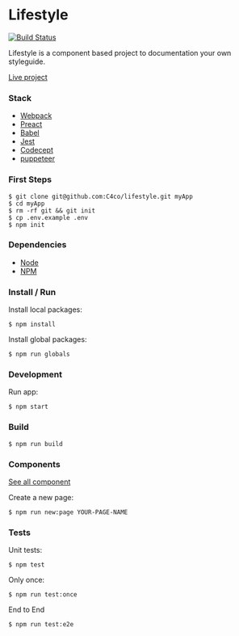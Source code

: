 # Lifestyle

[![Build Status](https://travis-ci.org/C4co/lifestyle.svg?branch=master)](https://travis-ci.org/C4co/lifestyle)

Lifestyle is a component based project to documentation your own styleguide.

[Live project](https://lifestyle.netlify.com/)

### Stack

+ [Webpack](https://webpack.js.org/)
+ [Preact](https://preactjs.com/)
+ [Babel](https://babeljs.io/)
+ [Jest](https://facebook.github.io/jest/)
+ [Codecept](http://codecept.io/)
+ [puppeteer](https://github.com/GoogleChrome/puppeteer)

### First Steps

```
$ git clone git@github.com:C4co/lifestyle.git myApp
$ cd myApp
$ rm -rf git && git init
$ cp .env.example .env
$ npm init
```

### Dependencies

+ [Node](https://github.com/creationix/nvm)
+ [NPM](https://github.com/creationix/nvm)

### Install / Run

Install local packages:
```
$ npm install
```

Install global packages:
```
$ npm run globals
```

### Development

Run app:
```
$ npm start
```

### Build

```
$ npm run build
```

### Components

[See all component](https://github.com/C4co/lifestyle/wiki)

Create a new page:
```
$ npm run new:page YOUR-PAGE-NAME
```

### Tests

Unit tests:
```
$ npm test
```

Only once:
```
$ npm run test:once
```

End to End
```
$ npm run test:e2e
```

